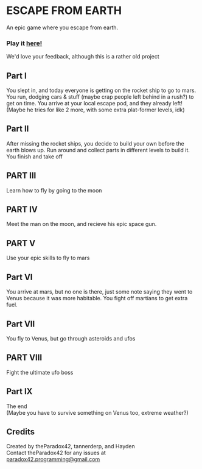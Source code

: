 # ESCAPE FROM EARTH
An epic game where you escape from earth.
### Play it [here!](https://theparadox42.github.io/EFE-Web/production)
We'd love your feedback, although this is a rather old project
## Part I
You slept in, and today everyone is getting on the rocket ship to go to mars. You run, dodging cars & stuff (maybe crap people left behind in a rush?) to get on time. You arrive at your local escape pod, and they already left!  
(Maybe he tries for like 2 more, with some extra plat-former levels, idk)
## Part II
After missing the rocket ships, you decide to build your own before the earth blows up. Run around and collect parts in different levels to build it. You finish and take off  
## PART III
Learn how to fly by going to the moon
## PART IV
Meet the man on the moon, and recieve his epic space gun.
## PART V
Use your epic skills to fly to mars
## Part VI
You arrive at mars, but no one is there, just some note saying they went to Venus because it was more habitable. You fight off martians to get extra fuel.
## Part VII
You fly to Venus, but go through asteroids and ufos
## PART VIII
Fight the ultimate ufo boss
## Part IX
The end  
(Maybe you have to survive something on Venus too, extreme weather?)
## Credits
Created by theParadox42, tannerderp, and Hayden  
Contact theParadox42 for any issues at paradox42.programming@gmail.com
